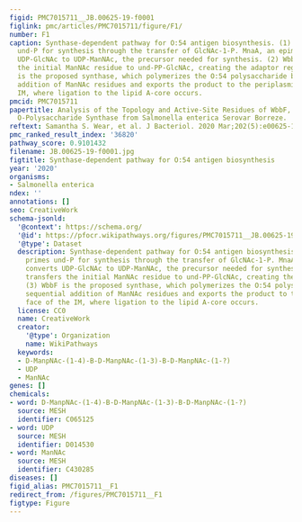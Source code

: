 ```yaml
---
figid: PMC7015711__JB.00625-19-f0001
figlink: pmc/articles/PMC7015711/figure/F1/
number: F1
caption: Synthase-dependent pathway for O:54 antigen biosynthesis. (1) WecA primes
  und-P for synthesis through the transfer of GlcNAc-1-P. MnaA, an epimerase, converts
  UDP-GlcNAc to UDP-ManNAc, the precursor needed for synthesis. (2) WbbE transfers
  the initial ManNAc residue to und-PP-GlcNAc, creating the adaptor region. (3) WbbF
  is the proposed synthase, which polymerizes the O:54 polysaccharide by sequential
  addition of ManNAc residues and exports the product to the periplasmic face of the
  IM, where ligation to the lipid A-core occurs.
pmcid: PMC7015711
papertitle: Analysis of the Topology and Active-Site Residues of WbbF, a Putative
  O-Polysaccharide Synthase from Salmonella enterica Serovar Borreze.
reftext: Samantha S. Wear, et al. J Bacteriol. 2020 Mar;202(5):e00625-19.
pmc_ranked_result_index: '36820'
pathway_score: 0.9101432
filename: JB.00625-19-f0001.jpg
figtitle: Synthase-dependent pathway for O:54 antigen biosynthesis
year: '2020'
organisms:
- Salmonella enterica
ndex: ''
annotations: []
seo: CreativeWork
schema-jsonld:
  '@context': https://schema.org/
  '@id': https://pfocr.wikipathways.org/figures/PMC7015711__JB.00625-19-f0001.html
  '@type': Dataset
  description: Synthase-dependent pathway for O:54 antigen biosynthesis. (1) WecA
    primes und-P for synthesis through the transfer of GlcNAc-1-P. MnaA, an epimerase,
    converts UDP-GlcNAc to UDP-ManNAc, the precursor needed for synthesis. (2) WbbE
    transfers the initial ManNAc residue to und-PP-GlcNAc, creating the adaptor region.
    (3) WbbF is the proposed synthase, which polymerizes the O:54 polysaccharide by
    sequential addition of ManNAc residues and exports the product to the periplasmic
    face of the IM, where ligation to the lipid A-core occurs.
  license: CC0
  name: CreativeWork
  creator:
    '@type': Organization
    name: WikiPathways
  keywords:
  - D-ManpNAc-(1-4)-B-D-ManpNAc-(1-3)-B-D-ManpNAc-(1-?)
  - UDP
  - ManNAc
genes: []
chemicals:
- word: D-ManpNAc-(1-4)-B-D-ManpNAc-(1-3)-B-D-ManpNAc-(1-?)
  source: MESH
  identifier: C065125
- word: UDP
  source: MESH
  identifier: D014530
- word: ManNAc
  source: MESH
  identifier: C430285
diseases: []
figid_alias: PMC7015711__F1
redirect_from: /figures/PMC7015711__F1
figtype: Figure
---
```

